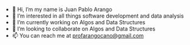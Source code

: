 - 👋 Hi, I’m my name is Juan Pablo Arango
- 👀 I’m interested in all things software development and data analysis
- 🌱 I’m currently working on Algos and Data Structures
- 💞️ I’m looking to collaborate on Algos and Data Structures
- 📫 You can reach me at profarangocano@gmail.com

<!---
Jpkeys29/Jpkeys29 is a ✨ special ✨ repository because its `README.md` (this file) appears on your GitHub profile.
You can click the Preview link to take a look at your changes.
--->

